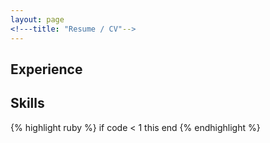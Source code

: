 ```yaml
---
layout: page
<!---title: "Resume / CV"-->
---
```


## Experience

## Skills

{% highlight ruby %}
if code < 1
  this
end
{% endhighlight %}